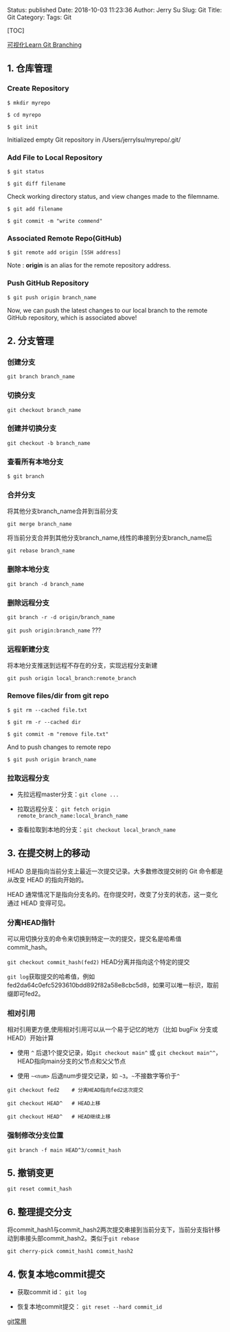 Status: published
Date: 2018-10-03 11:23:36
Author: Jerry Su
Slug: Git
Title: Git
Category: 
Tags: Git

[TOC]

[可视化Learn Git Branching](https://learngitbranching.js.org/?locale=zh_CN)

## 1. 仓库管理
 
### Create Repository

`$ mkdir myrepo`

`$ cd myrepo` 

`$ git init`

Initialized empty Git repository in /Users/jerrylsu/myrepo/.git/

### Add File to Local Repository

`$ git status`

`$ git diff filename`

Check working directory status, and view changes made to the filemname.

`$ git add filename`

`$ git commit -m "write commend"`

### Associated Remote Repo(GitHub)

`$ git remote add origin [SSH address]`

Note : **origin** is an alias for the remote repository address. 

### Push GitHub Repository

`$ git push origin branch_name`

Now, we can push the latest changes to our local branch to the remote GitHub repository, which is associated above!

## 2. 分支管理

### 创建分支

`git branch branch_name`


### 切换分支

`git checkout branch_name`

### 创建并切换分支

`git checkout -b branch_name`

### 查看所有本地分支

`$ git branch`

### 合并分支

将其他分支branch_name合并到当前分支

`git merge branch_name`

将当前分支合并到其他分支branch_name,线性的串接到分支branch_name后

`git rebase branch_name`

### 删除本地分支

`git branch -d branch_name`

### 删除远程分支

`git branch -r -d origin/branch_name`

`git push origin:branch_name` ???

### 远程新建分支

将本地分支推送到远程不存在的分支，实现远程分支新建

`git push origin local_branch:remote_branch`


### Remove files/dir from git repo

`$ git rm --cached file.txt`

`$ git rm -r --cached dir`

`$ git commit -m "remove file.txt"`

And to push changes to remote repo

`$ git push origin branch_name`  

### 拉取远程分支

- 先拉远程master分支：`git clone ...`

- 拉取远程分支： `git fetch origin remote_branch_name:local_branch_name`

- 查看拉取到本地的分支：`git checkout local_branch_name`

## 3. 在提交树上的移动

HEAD 总是指向当前分支上最近一次提交记录。大多数修改提交树的 Git 命令都是从改变 HEAD 的指向开始的。

HEAD 通常情况下是指向分支名的。在你提交时，改变了分支的状态，这一变化通过 HEAD 变得可见。

### 分离HEAD指针

可以用切换分支的命令来切换到特定一次的提交，提交名是哈希值commit_hash。

`git checkout commit_hash(fed2)` HEAD分离并指向这个特定的提交

`git log`获取提交的哈希值，例如fed2da64c0efc5293610bdd892f82a58e8cbc5d8，如果可以唯一标识，取前缀即可fed2。

### 相对引用

相对引用更方便,使用相对引用可以从一个易于记忆的地方（比如 bugFix 分支或 HEAD）开始计算

- 使用 `^` 后退1个提交记录，如`git checkout main^` 或 `git checkout main^^`，HEAD指向main分支的父节点和父父节点

- 使用 `~<num>` 后退num步提交记录，如 `~3`。`~`不接数字等价于`^`
    
```
git checkout fed2    # 分离HEAD指向fed2这次提交

git checkout HEAD^   # HEAD上移
    
git checkout HEAD^   # HEAD继续上移

```

### 强制修改分支位置

`git branch -f main HEAD^3/commit_hash`

## 5. 撤销变更

`git reset commit_hash`

## 6. 整理提交分支

将commit_hash1与commit_hash2两次提交串接到当前分支下，当前分支指针移动到串接头部commit_hash2。类似于`git rebase`

`git cherry-pick commit_hash1 commit_hash2`

## 4. 恢复本地commit提交

- 获取commit id： `git log`

- 恢复本地commit提交： `git reset --hard commit_id`

[git常用](https://mp.weixin.qq.com/s/VdeQpFCL3GGsfOKrIRW6Hw)

